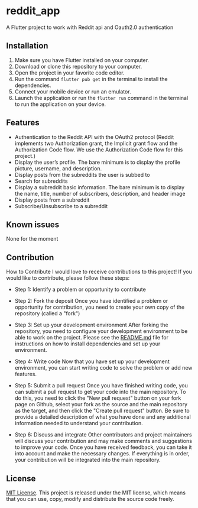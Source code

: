 # reddit_app

A Flutter project to work with Reddit api and Oauth2.0 authentication

## Installation

1. Make sure you have Flutter installed on your computer.
2. Download or clone this repository to your computer.
3. Open the project in your favorite code editor.
4. Run the command `flutter pub get` in the terminal to install the dependencies.
5. Connect your mobile device or run an emulator.
6. Launch the application or run the `flutter run` command in the terminal to run the application on
   your device.

## Features

- Authentication to the Reddit API with the OAuth2 protocol (Reddit implements two Authorization
  grant, the Implicit grant flow and the Authorization Code flow. We use the Authorization Code flow
  for this project.)
- Display the user’s profile. The bare minimum is to display the profile picture, username, and
  description.
- Display posts from the subreddits the user is subbed to
- Search for subreddits
- Display a subreddit basic information. The bare minimum is to display the name, title, number of
  subscribers, description, and header image
- Display posts from a subreddit
- Subscribe/Unsubscribe to a subreddit

## Known issues

None for the moment

## Contribution

How to Contribute I would love to receive contributions to this project! If you would like to
contribute, please follow these steps:

- Step 1: Identify a problem or opportunity to contribute

- Step 2: Fork the deposit Once you have identified a problem or opportunity for contribution, you
  need to create your own copy of the repository (called a "fork")

- Step 3: Set up your development environment After forking the repository, you need to configure
  your development environment to be able to work on the project. Please see
  the [README.md](https://github.com/PrinceLeBon/reddit_app/blob/main/README.md) file for
  instructions on how to install dependencies and set up your environment.

- Step 4: Write code Now that you have set up your development environment, you can start writing
  code to solve the problem or add new features.

- Step 5: Submit a pull request Once you have finished writing code, you can submit a pull request
  to get your code into the main repository. To do this, you need to click the "New pull request"
  button on your fork page on Github, select your fork as the source and the main repository as the
  target, and then click the "Create pull request" button. Be sure to provide a detailed description
  of what you have done and any additional information needed to understand your contribution.

- Step 6: Discuss and integrate Other contributors and project maintainers will discuss your
  contribution and may make comments and suggestions to improve your code. Once you have received
  feedback, you can take it into account and make the necessary changes. If everything is in order,
  your contribution will be integrated into the main repository.

## License

[MIT License](https://opensource.org/licenses/MIT). This project is released under the MIT license,
which means that you can use, copy, modify and distribute the source code freely.
